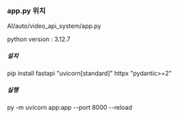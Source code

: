 ### app.py 위치
AI/auto/video_api_system/app.py

python version : 3.12.7

##### 설치
pip install fastapi "uvicorn[standard]" httpx "pydantic>=2"

##### 실행
py -m uvicorn app:app --port 8000 --reload

